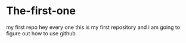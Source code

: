 # The-first-one
my first repo 
hey every one this is my first repository and i am going to figure out how to use github
